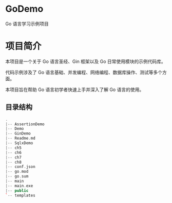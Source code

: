 # GoDemo
Go 语言学习示例项目


# 项目简介

本项目是一个关于 Go 语言圣经、Gin 框架以及 Go 日常使用模块的示例代码库。

代码示例涉及了 Go 语言基础、并发编程、网络编程、数据库操作、测试等多个方面。

本项目旨在帮助 Go 语言初学者快速上手并深入了解 Go 语言的使用。


## 目录结构

```cpp
.
|-- AssertionDemo
|-- Demo
|-- GinDemo
|-- Readme.md
|-- SqlxDemo
|-- ch5
|-- ch6
|-- ch7
|-- ch8
|-- conf.json
|-- go.mod
|-- go.sum
|-- main
|-- main.exe
|-- public
`-- templates
```

